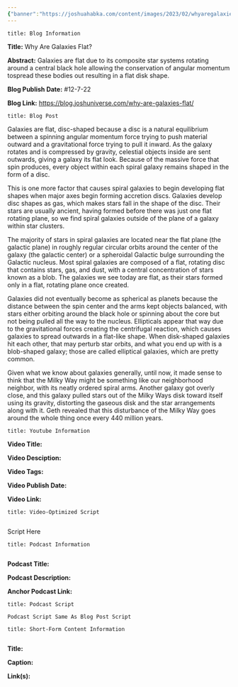```yaml
---
{"banner":"https://joshuahabka.com/content/images/2023/02/whyaregalaxiesflat--1-.png","banner_x":0.5,"dg-publish":true,"permalink":"/blog/why-are-galaxies-flat/","dgPassFrontmatter":true,"noteIcon":"","created":"","updated":""}
---
```


```ad-info
title: Blog Information
```

**Title:** Why Are Galaxies Flat?

**Abstract:** Galaxies are flat due to its composite star systems rotating around a central black hole allowing the conservation of angular momentum tospread these bodies out resulting in a flat disk shape.

**Blog Publish Date:** #12-7-22 

**Blog Link:** https://blog.joshuniverse.com/why-are-galaxies-flat/

```ad-abstract
title: Blog Post
```

Galaxies are flat, disc-shaped because a disc is a natural equilibrium between a spinning angular momentum force trying to push material outward and a gravitational force trying to pull it inward. As the galaxy rotates and is compressed by gravity, celestial objects inside are sent outwards, giving a galaxy its flat look. Because of the massive force that spin produces, every object within each spiral galaxy remains shaped in the form of a disc.

This is one more factor that causes spiral galaxies to begin developing flat shapes when major axes begin forming accretion discs. Galaxies develop disc shapes as gas, which makes stars fall in the shape of the disc. Their stars are usually ancient, having formed before there was just one flat rotating plane, so we find spiral galaxies outside of the plane of a galaxy within star clusters.

The majority of stars in spiral galaxies are located near the flat plane (the galactic plane) in roughly regular circular orbits around the center of the galaxy (the galactic center) or a spheroidal Galactic bulge surrounding the Galactic nucleus. Most spiral galaxies are composed of a flat, rotating disc that contains stars, gas, and dust, with a central concentration of stars known as a blob. The galaxies we see today are flat, as their stars formed only in a flat, rotating plane once created.

Galaxies did not eventually become as spherical as planets because the distance between the spin center and the arms kept objects balanced, with stars either orbiting around the black hole or spinning about the core but not being pulled all the way to the nucleus. Ellipticals appear that way due to the gravitational forces creating the centrifugal reaction, which causes galaxies to spread outwards in a flat-like shape. When disk-shaped galaxies hit each other, that may perturb star orbits, and what you end up with is a blob-shaped galaxy; those are called elliptical galaxies, which are pretty common.

Given what we know about galaxies generally, until now, it made sense to think that the Milky Way might be something like our neighborhood neighbor, with its neatly ordered spiral arms. Another galaxy got overly close, and this galaxy pulled stars out of the Milky Ways disk toward itself using its gravity, distorting the gaseous disk and the star arrangements along with it. Geth revealed that this disturbance of the Milky Way goes around the whole thing once every 440 million years.

```ad-info
title: Youtube Information
```

**Video Title:**

**Video Desciption:**

**Video Tags:**

**Video Publish Date:**

**Video Link:**

```ad-abstract
title: Video-Optimized Script


```

Script Here

```ad-info
title: Podcast Information


```

**Podcast Title:**

**Podcast Description:**

**Anchor Podcast Link:**

```ad-info
title: Podcast Script

Podcast Script Same As Blog Post Script

```


```ad-info
title: Short-Form Content Information


```

**Title:**

**Caption:**

**Link(s):**

